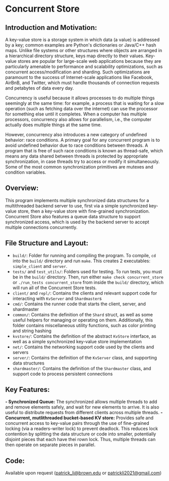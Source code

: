 # Concurrent Store

## Introduction and Motivation:
A key-value store is a storage system in which data (a value) is addressed by a key; common examples are Python's dictionaries or Java/C++ hash maps. Unlike file systems or other structures where objects are arranged in a hierarchical directory structure, keys map directly to their values. Key-value stores are popular for large-scale web applications because they are particularly amenable to performance and scalability optimizations, such as concurrent access/modification and sharding. Such optimizations are paramount to the success of Internet-scale applications like Facebook, AirBnB, and Twitter, which must handle thousands of connection requests and petabytes of data every day.

Concurrency is useful because it allows processes to do multiple things seemingly at the same time: for example, a process that is waiting for a slow operation (such as fetching data over the internet) can use the processor for something else until it completes. When a computer has multiple processors, concurrency also allows for parallelism, i.e., the computer actually does multiple things at the same time.

However, concurrency also introduces a new category of undefined behavior: race conditions. A primary goal for any concurrent program is to avoid undefined behavior due to race conditions between threads. A program that is free of such race conditions is known as thread-safe, which means any data shared between threads is protected by appropriate synchronization, in case threads try to access or modify it simultaneously. Some of the most common synchronization primitives are mutexes and condition variables.

## Overview:
This program implements multiple synchronized data structures for a multithreaded backend server to use, first via a simple synchronized key-value store, then a key-value store with fine-grained synchronization. Concurrent Store also features a queue data structure to support synchronized access, which is used by the backend server to accept multiple connections concurrently.

## File Structure and Layout:
- `build/`: Folder for running and compiling the program. To compile, `cd` into the `build/` directory and run `make`. This creates 2 executables: `simple_client` and `server`.
- `tests/` and `test_utils/`: Folders used for testing. To run tests, you must be in the `build/` directory. Then, run either `make check concurrent_store` or `./run_tests concurrent_store` from inside the `build/` directory, which will run all of the Concurrent Store tests.
- `client/` and `repl/`: Contains the clients and relevant support code for interacting with `KvServer` and `Shardmaster`s
- `cmd/`: Contains the runner code that starts the client, server, and shardmaster
- `common/`: Contains the definition of the `Shard` struct, as well as some useful helpers for managing or operating on them. Additionally, this folder contains miscellaneous utility functions, such as color printing and string hashing
- `kvstore/`: Contains the definition of the abstract `KvStore` interface, as well as a simple synchronized key-value store implementation
- `net/`: Contains the networking support code used by the clients and servers
- `server/`: Contains the definition of the `KvServer` class, and supporting data structures
- `shardmaster/`: Contains the definition of the `Shardmaster` class, and support code to process persistent connections

## Key Features:
**- Synchronized Queue:** The synchronized allows multiple threads to add and remove elements safely, and wait for new elements to arrive. It is also useful to distribute requests from different clients across multiple threads.
**- Concurrent, mutlithreaded bucket-based KV store:** Provides safe and concurrent access to key-value pairs through the use of fine-grained locking (via a readers-writer lock) to prevent deadlock. This reduces lock contention by splitting the data structure or code into smaller, potentially disjoint pieces that each have thei rown lock. Thus, multiple threads can then operate on separate pieces in parallel.

## Code:
Available upon request (patrick_li@brown.edu or patrickli2021@gmail.com)
